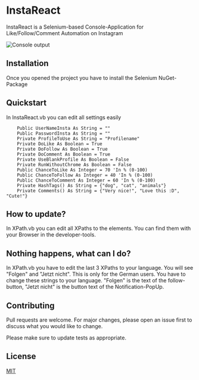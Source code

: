 # InstaReact
InstaReact is a Selenium-based Console-Application for Like/Follow/Comment Automation on Instagram      

![Console output](https://i.imgur.com/7WnGkcn.png "Console output")

## Installation

Once you opened the project you have to install the Selenium NuGet-Package

## Quickstart

In InstaReact.vb you can edit all settings easily

```vb.net
    Public UserNameInsta As String = ""
    Public PasswordInsta As String = ""
    Private ProfileToUse As String = "Profilename"
    Private DoLike As Boolean = True 
    Private DoFollow As Boolean = True
    Private DoComment As Boolean = True
    Private UseBlankProfile As Boolean = False 
    Private RunWithoutChrome As Boolean = False
    Public ChanceToLike As Integer = 70 'In % (0-100)
    Public ChanceToFollow As Integer = 40 'In % (0-100)
    Public ChanceToComment As Integer = 60 'In % (0-100)
    Private HashTags() As String = {"dog", "cat", "animals"}
    Private Comments() As String = {"Very nice!", "Love this :D", "Cute!"}
```

## How to update?

In XPath.vb you can edit all XPaths to the elements. You can find them with your Browser in the developer-tools.

## Nothing happens, what can I do?

In XPath.vb you have to edit the last 3 XPaths to your language. You will see "Folgen" and "Jetzt nicht". 
This is only for the German users. You have to change these strings to your language. "Folgen" is the text of the follow-button,
"Jetzt nicht" is the button text of the Notification-PopUp.

## Contributing
Pull requests are welcome. For major changes, please open an issue first to discuss what you would like to change.

Please make sure to update tests as appropriate.

## License
[MIT](https://choosealicense.com/licenses/mit/)
